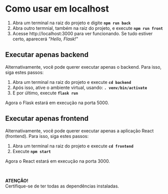 # Como usar em localhost

1. Abra um terminal na raiz do projeto e digite **`npm run back`**
2. Abra outro termnial, também na raiz do projeto, e execute **`npm run front`**
3. Acesse http://localhost:3000 para ver funcionando. Se tudo estiver certo, aparecerá *"Hello, Flask!"*

## Executar apenas backend
Alternativamente, você pode querer executar apenas o backend. Para isso, siga estes passos:

1. Abra um terminal na raiz do projeto e execute **`cd backend`**
2. Após isso, ative o ambiente virtual, usando: **`. venv/bin/activate`**
3. E por último, execute **`flask run`**

Agora o Flask estará em execução na porta 5000.

## Executar apenas frontend
Alternativamente, você pode querer executar apenas a aplicação React (frontend). Para isso, siga estes passos:

1. Abra um terminal na raiz do projeto e execute **`cd frontend`**
2. Execute **`npm start`**

Agora o React estará em execução na porta 3000.

<br/>

**ATENÇÃO!**
<br/>
Certifique-se de ter todas as dependências instaladas.